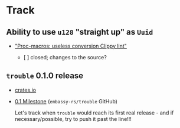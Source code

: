 # Track

## Ability to use `u128` "straight up" as `Uuid`

- ["Proc-macros: useless conversion Clippy lint"](https://github.com/embassy-rs/trouble/issues/248)

	- [ ] closed; changes to the source?

## `trouble` 0.1.0 release

- [crates.io](https://crates.io/search?q=trouble)
- [0.1 Milestone](https://github.com/embassy-rs/trouble/milestone/1) (`embassy-rs/trouble` GitHub)

	Let's track when `trouble` would reach its first real release - and if necessary/possible, try to push it past the line!!!

